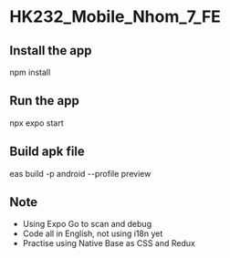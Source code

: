 # HK232_Mobile_Nhom_7_FE

## Install the app
npm install

## Run the app
npx expo start

## Build apk file
eas build -p android --profile preview

## Note
- Using Expo Go to scan and debug
- Code all in English, not using i18n yet
- Practise using Native Base as CSS and Redux